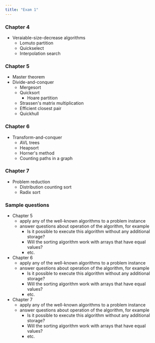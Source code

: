 ```yaml
---
title: "Exam 1"
---
```


### Chapter 4
* Veraiable-size-decrease algorithms
  * Lomuto partition
  * Quickselect
  * Interpolation search

### Chapter 5
* Master theorem
* Divide-and-conquer
  * Mergesort
  * Quicksort
    * Hoare partition
  * Strassen's matrix multiplication
  * Efficient closest pair
  * Quickhull

### Chapter 6
* Transform-and-conquer
  * AVL trees
  * Heapsort
  * Horner's method
  * Counting paths in a graph

### Chapter 7
* Problem reduction
  * Distribution counting sort
  * Radix sort

### Sample questions
* Chapter 5
  * apply any of the well-known algorithms to a problem instance
  * answer questions about operation of the algorithm, for example
    * Is it possible to execute this algorithm without any additional storage?
    * Will the sorting algorithm work with arrays that have equal values?
    * etc.
* Chapter 6
  * apply any of the well-known algorithms to a problem instance
  * answer questions about operation of the algorithm, for example
    * Is it possible to execute this algorithm without any additional storage?
    * Will the sorting algorithm work with arrays that have equal values?
    * etc.
* Chapter 7
  * apply any of the well-known algorithms to a problem instance
  * answer questions about operation of the algorithm, for example
    * Is it possible to execute this algorithm without any additional storage?
    * Will the sorting algorithm work with arrays that have equal values?
    * etc.
